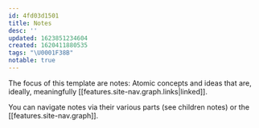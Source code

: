 ```yaml
---
id: 4fd03d1501
title: Notes
desc: ''
updated: 1623851234604
created: 1620411880535
tags: "\U0001F38B"
notable: true
---
```

The focus of this template are notes: Atomic concepts and ideas that are, ideally, meaningfully [[features.site-nav.graph.links|linked]]. 

You can navigate notes via their various parts (see children notes) or the [[features.site-nav.graph]].
